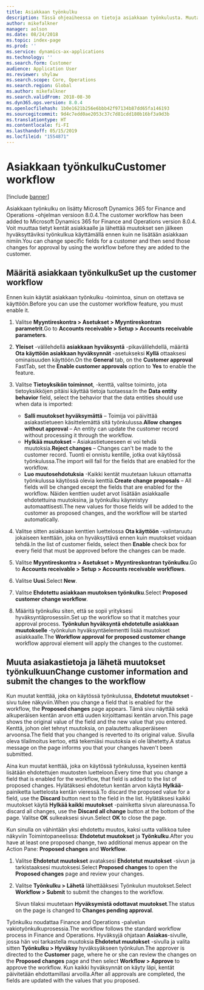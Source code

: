 ```yaml
---
title: Asiakkaan työnkulku
description: Tässä ohjeaiheessa on tietoja asiakkaan työnkulusta. Muutat tietyt kentät asiakkaalle ja lähetät muutokset sen jälkeen hyväksyttäviksi työnkulkua käyttämällä ennen kuin ne lisätään asiakkaan nimiin.
author: mikefalkner
manager: aolson
ms.date: 08/24/2018
ms.topic: index-page
ms.prod: ''
ms.service: dynamics-ax-applications
ms.technology: ''
ms.search.form: Customer
audience: Application User
ms.reviewer: shylaw
ms.search.scope: Core, Operations
ms.search.region: Global
ms.author: mikefalkner
ms.search.validFrom: 2018-08-30
ms.dyn365.ops.version: 8.0.4
ms.openlocfilehash: 1b0e1621b256e6bbb42f97134b87dd65fa146193
ms.sourcegitcommit: 9d4c7edd0ae2053c37c7d81cdd180b16bf3a9d3b
ms.translationtype: HT
ms.contentlocale: fi-FI
ms.lasthandoff: 05/15/2019
ms.locfileid: "1554871"
---
```

# <a name="customer-workflow"></a><span data-ttu-id="91d5c-104">Asiakkaan työnkulku</span><span class="sxs-lookup"><span data-stu-id="91d5c-104">Customer workflow</span></span>

[!include [banner](../includes/banner.md)]

<span data-ttu-id="91d5c-105">Asiakkaan työnkulku on lisätty Microsoft Dynamics 365 for Finance and Operations -ohjelman versioon 8.0.4.</span><span class="sxs-lookup"><span data-stu-id="91d5c-105">The customer workflow has been added to Microsoft Dynamics 365 for Finance and Operations version 8.0.4.</span></span> <span data-ttu-id="91d5c-106">Voit muuttaa tietyt kentät asiakkaalle ja lähettää muutokset sen jälkeen hyväksyttäviksi työnkulkua käyttämällä ennen kuin ne lisätään asiakkaan nimiin.</span><span class="sxs-lookup"><span data-stu-id="91d5c-106">You can change specific fields for a customer and then send those changes for approval by using the workflow before they are added to the customer.</span></span>

## <a name="set-up-the-customer-workflow"></a><span data-ttu-id="91d5c-107">Määritä asiakkaan työnkulku</span><span class="sxs-lookup"><span data-stu-id="91d5c-107">Set up the customer workflow</span></span>

<span data-ttu-id="91d5c-108">Ennen kuin käytät asiakkaan työnkulku -toimintoa, sinun on otettava se käyttöön.</span><span class="sxs-lookup"><span data-stu-id="91d5c-108">Before you can use the customer workflow feature, you must enable it.</span></span>

1. <span data-ttu-id="91d5c-109">Valitse **Myyntireskontra \> Asetukset \> Myyntireskontran parametrit**.</span><span class="sxs-lookup"><span data-stu-id="91d5c-109">Go to **Accounts receivable \> Setup \> Accounts receivable parameters**.</span></span>
2. <span data-ttu-id="91d5c-110">**Yleiset** -välilehdellä **asiakkaan hyväksyntä** -pikavälilehdellä, määritä **Ota käyttöön asiakkaan hyväksynnät** -asetukseksi **Kyllä** ottaaksesi ominaisuuden käyttöön.</span><span class="sxs-lookup"><span data-stu-id="91d5c-110">On the **General** tab, on the **Customer approval** FastTab, set the **Enable customer approvals** option to **Yes** to enable the feature.</span></span>
3. <span data-ttu-id="91d5c-111">Valitse **Tietoyksikön toiminnot**, -kenttä, valitse toiminto, jota tietoyksikköjen pitäisi käyttää tietoja tuotaessa:</span><span class="sxs-lookup"><span data-stu-id="91d5c-111">In the **Data entity behavior** field, select the behavior that the data entities should use when data is imported:</span></span>

    - <span data-ttu-id="91d5c-112">**Salli muutokset hyväksymättä** – Toimija voi päivittää asiakastietueen käsittelemättä sitä työnkulussa.</span><span class="sxs-lookup"><span data-stu-id="91d5c-112">**Allow changes without approval** – An entity can update the customer record without processing it through the workflow.</span></span>
    - <span data-ttu-id="91d5c-113">**Hylkää muutokset** – Asiakastietueeseen ei voi tehdä muutoksia.</span><span class="sxs-lookup"><span data-stu-id="91d5c-113">**Reject changes** – Changes can't be made to the customer record.</span></span> <span data-ttu-id="91d5c-114">Tuonti ei onnistu kentille, jotka ovat käytössä työnkulussa.</span><span class="sxs-lookup"><span data-stu-id="91d5c-114">The import will fail for the fields that are enabled for the workflow.</span></span>
    - <span data-ttu-id="91d5c-115">**Luo muutosehdotuksia** -Kaikki kentät muutetaan lukuun ottamatta työnkulussa käytössä olevia kenttiä.</span><span class="sxs-lookup"><span data-stu-id="91d5c-115">**Create change proposals** – All fields will be changed except the fields that are enabled for the workflow.</span></span> <span data-ttu-id="91d5c-116">Näiden kenttien uudet arvot lisätään asiakkaalle ehdotettuina muutoksina, ja työnkulku käynnistyy automaattisesti.</span><span class="sxs-lookup"><span data-stu-id="91d5c-116">The new values for those fields will be added to the customer as proposed changes, and the workflow will be started automatically.</span></span>

4. <span data-ttu-id="91d5c-117">Valitse sitten asiakkaan kenttien luettelossa **Ota käyttöön** -valintaruutu jokaiseen kenttään, joka on hyväksyttävä ennen kuin muutokset voidaan tehdä.</span><span class="sxs-lookup"><span data-stu-id="91d5c-117">In the list of customer fields, select then **Enable** check box for every field that must be approved before the changes can be made.</span></span>
5. <span data-ttu-id="91d5c-118">Valitse **Myyntireskontra \> Asetukset \> Myyntireskontran työnkulku**.</span><span class="sxs-lookup"><span data-stu-id="91d5c-118">Go to **Accounts receivable \> Setup \> Accounts receivable workflows**.</span></span>
6. <span data-ttu-id="91d5c-119">Valitse **Uusi**.</span><span class="sxs-lookup"><span data-stu-id="91d5c-119">Select **New**.</span></span>
7. <span data-ttu-id="91d5c-120">Valitse **Ehdotettu asiakkaan muutoksen työnkulku**.</span><span class="sxs-lookup"><span data-stu-id="91d5c-120">Select **Proposed customer change workflow**.</span></span> 
8. <span data-ttu-id="91d5c-121">Määritä työnkulku siten, että se sopii yrityksesi hyväksyntäprosessiin.</span><span class="sxs-lookup"><span data-stu-id="91d5c-121">Set up the workflow so that it matches your approval process.</span></span> <span data-ttu-id="91d5c-122">**Työnkulun hyväksyntä ehdotetulle asiakkaan muutokselle** -työnkulun hyväksyntäelementti lisää muutokset asiakkaalle.</span><span class="sxs-lookup"><span data-stu-id="91d5c-122">The **Workflow approval for proposed customer change** workflow approval element will apply the changes to the customer.</span></span>

## <a name="change-customer-information-and-submit-the-changes-to-the-workflow"></a><span data-ttu-id="91d5c-123">Muuta asiakastietoja ja lähetä muutokset työnkulkuun</span><span class="sxs-lookup"><span data-stu-id="91d5c-123">Change customer information and submit the changes to the workflow</span></span>

<span data-ttu-id="91d5c-124">Kun muutat kenttää, joka on käytössä työnkulussa, **Ehdotetut muutokset** -sivu tulee näkyviin.</span><span class="sxs-lookup"><span data-stu-id="91d5c-124">When you change a field that is enabled for the workflow, the **Proposed changes** page appears.</span></span> <span data-ttu-id="91d5c-125">Tämä sivu näyttää sekä alkuperäisen kentän arvon että uuden kirjoittamasi kentän arvon.</span><span class="sxs-lookup"><span data-stu-id="91d5c-125">This page shows the original value of the field and the new value that you entered.</span></span> <span data-ttu-id="91d5c-126">Kenttä, johon olet tehnyt muutoksia, on palautettu alkuperäiseen arvoonsa.</span><span class="sxs-lookup"><span data-stu-id="91d5c-126">The field that you changed is reverted to its original value.</span></span> <span data-ttu-id="91d5c-127">Sivulla oleva tilailmoitus  kertoo, että tekemiäsi muutoksia ei ole lähetetty.</span><span class="sxs-lookup"><span data-stu-id="91d5c-127">A status message on the page informs you that your changes haven't been submitted.</span></span>

<span data-ttu-id="91d5c-128">Aina kun muutat kenttää, joka on käytössä työnkulussa, kyseinen kenttä lisätään ehdotettujen muutosten luetteloon.</span><span class="sxs-lookup"><span data-stu-id="91d5c-128">Every time that you change a field that is enabled for the workflow, that field is added to the list of proposed changes.</span></span> <span data-ttu-id="91d5c-129">Hylätäksesi ehdotetun kentän arvon käytä **Hylkää**-painiketta luettelosta kentän vieressä.</span><span class="sxs-lookup"><span data-stu-id="91d5c-129">To discard the proposed value for a field, use the **Discard** button next to the field in the list.</span></span> <span data-ttu-id="91d5c-130">Hylätäksesi kaikki muutokset käytä **Hylkää kaikki muutokset** -painiketta sivun alareunassa.</span><span class="sxs-lookup"><span data-stu-id="91d5c-130">To discard all changes, use the **Discard all change** button at the bottom of the page.</span></span> <span data-ttu-id="91d5c-131">Valitse **OK** sulkeaksesi sivun.</span><span class="sxs-lookup"><span data-stu-id="91d5c-131">Select **OK** to close the page.</span></span>

<span data-ttu-id="91d5c-132">Kun sinulla on vähintään yksi ehdotettu muutos, kaksi uutta valikkoa tulee näkyviin Toimintopaneelissa: **Ehdotetut muutokset** ja **Työnkulku**.</span><span class="sxs-lookup"><span data-stu-id="91d5c-132">After you have at least one proposed change, two additional menus appear on the Action Pane: **Proposed changes** and **Workflow**.</span></span>

1. <span data-ttu-id="91d5c-133">Valitse **Ehdotetut muutokset** avataksesi **Ehdotetut muutokset** -sivun ja tarkistaaksesi muutoksesi.</span><span class="sxs-lookup"><span data-stu-id="91d5c-133">Select **Proposed changes** to open the **Proposed changes** page and review your changes.</span></span>
2. <span data-ttu-id="91d5c-134">Valitse **Työnkulku \> Lähetä** lähettääksesi Työnkulun muutokset.</span><span class="sxs-lookup"><span data-stu-id="91d5c-134">Select **Workflow \> Submit** to submit the changes to the workflow.</span></span>

    <span data-ttu-id="91d5c-135">Sivun tilaksi muutetaan **Hyväksymistä odottavat muutokset**.</span><span class="sxs-lookup"><span data-stu-id="91d5c-135">The status on the page is changed to **Changes pending approval**.</span></span>

<span data-ttu-id="91d5c-136">Työnkulku noudattaa Finance and Operations -palvelun vakiotyönkulkuprosessia.</span><span class="sxs-lookup"><span data-stu-id="91d5c-136">The workflow follows the standard workflow process in Finance and Operations.</span></span> <span data-ttu-id="91d5c-137">Hyväksyjä ohjataan **Asiakas**-sivulle, jossa hän voi tarkastella muutoksia **Ehdotetut muutokset** -sivulla ja valita sitten **Työnkulku \> Hyväksy** hyväksyäkseen työnkulun.</span><span class="sxs-lookup"><span data-stu-id="91d5c-137">The approver is directed to the **Customer** page, where he or she can review the changes on the **Proposed changes** page and then select **Workflow \> Approve** to approve the workflow.</span></span> <span data-ttu-id="91d5c-138">Kun kaikki hyväksynnät on käyty läpi, kentät päivitetään ehdottamillasi arvoilla.</span><span class="sxs-lookup"><span data-stu-id="91d5c-138">After all approvals are completed, the fields are updated with the values that you proposed.</span></span>
